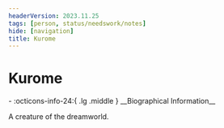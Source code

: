 ```yaml
---
headerVersion: 2023.11.25
tags: [person, status/needswork/notes]
hide: [navigation]
title: Kurome
---
```

# Kurome
<div class="grid cards ext-narrow-margin ext-one-column" markdown>
- :octicons-info-24:{ .lg .middle } __Biographical Information__

</div>


A creature of the dreamworld. 

